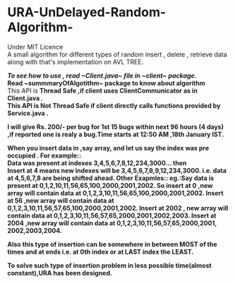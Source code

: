 # URA-UnDelayed-Random-Algorithm-
Under MIT Licence<br>
A small algorithm for different types of random insert , delete , retrieve data along with that's implementation on AVL TREE.

<b><i>To see how to use , read ~Client.java~ file in ~client~ package.</i></b><br>
<b>Read ~summmaryOfAlgotithm~ package to know about algorithm</b><br>
This API is <b>Thread Safe <b>,if client uses ClientCommunicator as in Client.java .<br>
This API is <b>Not Thread Safe if <b>client directly calls functions provided by Service.java .

<b>I will give Rs. 200/- per bug for 1st 15 bugs within next 96 hours (4 days) ,if reported one is realy a bug.</b>Time starts at 12:50 AM ,18th January IST. 

When you insert data in ,say array, and let us say the index was pre occupied .
For example::<br>
Data was present at indexes 3,4,5,6,7,8,12,234,3000... then <br>
Insert at 4 means new indexes will be 3,4,5,6,7,8,9,12,234,3000. i.e. data at 4,5,6,7,8 are being shifted ahead.
Other Exapmles::
eg.:Say data is present at 0,1,2,10,11,56,65,100,2000,2001,2002.
So insert at   0 ,new array will contain data at 0,1,2,3,10,11,56,65,100,2000,2001,2002.
Insert at 56 ,new array will contain data at 0,1,2,3,10,11,56,57,65,100,2000,2001,2002.
Insert at 2002 , new array will contain data at 0,1,2,3,10,11,56,57,65,2000,2001,2002,2003.
Insert at 2004 ,new array will contain data at 0,1,2,3,10,11,56,57,65,2000,2001, 2002,2003,2004.

Also  this type of insertion can  be somewhere in between MOST of the times  and at ends i.e. at 0th index or at LAST index the LEAST.

To solve such type of insertion problem in less possible time(almost constant),URA has been designed.


